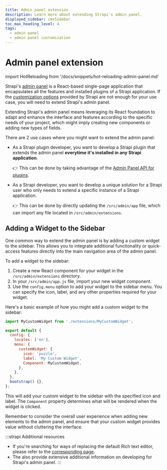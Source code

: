```yaml
---
title: Admin panel extension
description: Learn more about extending Strapi's admin panel.
displayed_sidebar: cmsSidebar
toc_max_heading_level: 4
tags:
  - admin panel
  - admin panel customization
---
```

# Admin panel extension

import HotReloading from '/docs/snippets/hot-reloading-admin-panel.md'

Strapi's [admin panel](/cms/admin-panel-customization) is a React-based single-page application that encapsulates all the features and installed plugins of a Strapi application. If the [customization options](/cms/admin-panel-customization/options) provided by Strapi are not enough for your use case, you will need to extend Strapi's admin panel.

Extending Strapi's admin panel means leveraging its React foundation to adapt and enhance the interface and features according to the specific needs of your project, which might imply creating new components or adding new types of fields.

There are 2 use cases where you might want to extend the admin panel:

- As a Strapi plugin developer, you want to develop a Strapi plugin that extends the admin panel **everytime it's installed in any Strapi application**.

  👉 This can be done by taking advantage of the [Admin Panel API for plugins](/cms/plugins-development/admin-panel-api).

- As a Strapi developer, you want to develop a unique solution for a Strapi user who only needs to extend a specific instance of a Strapi application.

  👉 This can be done by directly updating the `/src/admin/app` file, which can import any file located in `/src/admin/extensions`.

## Adding a Widget to the Sidebar

One common way to extend the admin panel is by adding a custom widget to the sidebar. This allows you to integrate additional functionality or quick-access features directly into the main navigation area of the admin panel.

To add a widget to the sidebar:

1. Create a new React component for your widget in the `/src/admin/extensions` directory.
2. In your `/src/admin/app.js` file, import your new widget component.
3. Use the `config.menu` option to add your widget to the sidebar menu. You can specify the icon, label, and any other properties required for your widget.

Here's a basic example of how you might add a custom widget to the sidebar:

```javascript
import MyCustomWidget from './extensions/MyCustomWidget';

export default {
  config: {
    locales: ['en'],
    menu: {
      customWidget: {
        icon: 'puzzle',
        label: 'My Custom Widget',
        Component: MyCustomWidget,
      },
    },
  },
  bootstrap() {},
};
```

This will add your custom widget to the sidebar with the specified icon and label. The `Component` property determines what will be rendered when the widget is clicked.

Remember to consider the overall user experience when adding new elements to the admin panel, and ensure that your custom widget provides value without cluttering the interface.

:::strapi Additional resources
* If you're searching for ways of replacing the default Rich text editor, please refer to the [corresponding page](/cms/admin-panel-customization/wysiwyg-editor).
* The  also provide extensive additional information on developing for Strapi's admin panel.
:::

